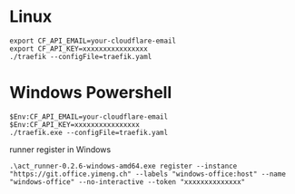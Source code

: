 # Linux
```
export CF_API_EMAIL=your-cloudflare-email
export CF_API_KEY=xxxxxxxxxxxxxxxx
./traefik --configFile=traefik.yaml
```

# Windows Powershell
```
$Env:CF_API_EMAIL=your-cloudflare-email
$Env:CF_API_KEY=xxxxxxxxxxxxxxxx
./traefik.exe --configFile=traefik.yaml
```

runner register in Windows
```
.\act_runner-0.2.6-windows-amd64.exe register --instance "https://git.office.yimeng.ch" --labels "windows-office:host" --name "windows-office" --no-interactive --token "xxxxxxxxxxxxxx"
```

